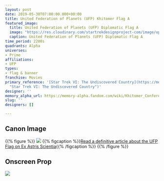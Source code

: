 ```yaml
---
layout: post
date: 2019-05-30T07:00:00.000+00:00
title: United Federation of Planets (UFP) Khitomer Flag A
featured_image:
  title: United Federation of Planets (UFP) Diplomatic Flag A
  image: "https://res.cloudinary.com/startrekdesignproject-com/image/upload/v1559246843/FederationDiplomaticFlag.png"
  caption: United Federation of Planets (UFP) Diplomatic Flag A
time_period: 2200s
quadrants: Alpha
universes:
- Prime
affiliations:
- UFP
types:
- flag & banner
franchise: Movies
primary_reference: '[Star Trek VI: The Undiscovered Country](https://memory-alpha.fandom.com/wiki/Star_Trek_VI:_The_Undiscovered_Country
  "Star Trek VI: The Undiscovered Country")'
designer: ''
memory_alpha_url: https://memory-alpha.fandom.com/wiki/Khitomer_Conference
slug: ''
designers: []

---
```

## Canon Image

{{% figure %}}
![](https://res.cloudinary.com/startrekdesignproject-com/image/upload/v1559246843/Fed-KlingonDiplomaticFlags1.jpg)
{{% figcaption %}}[Read a definitive article about the UFP Flag on Ex Astris Scientia](http://www.ex-astris-scientia.org/inconsistencies/NEW_federation_flag.htm){{% /figcaption %}} {{% /figure %}}

## Onscreen Prop

![](https://res.cloudinary.com/startrekdesignproject-com/image/upload/v1559246843/FederationDiplomaticFlagA_Prop.jpg)